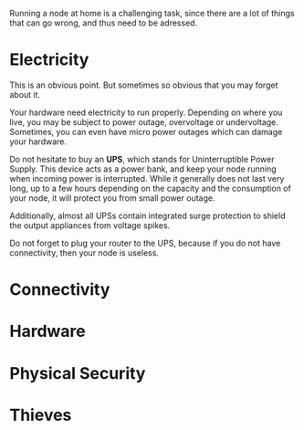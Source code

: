Running a node at home is a challenging task, since there are a lot of things that can go wrong, and thus need to be adressed.

# Electricity

This is an obvious point. But sometimes so obvious that you may forget about it.

Your hardware need electricity to run properly. Depending on where you live, you may be subject to power outage, overvoltage or undervoltage. Sometimes, you can even have micro power outages which can damage your hardware.

Do not hesitate to buy an **UPS**, which stands for Uninterruptible Power Supply. This device acts as a power bank, and keep your node running when incoming power is interrupted. While it generally does not last very long, up to a few hours depending on the capacity and the consumption of your node, it will protect you from small power outage.

Additionally, almost all UPSs contain integrated surge protection to shield the output appliances from voltage spikes.

Do not forget to plug your router to the UPS, because if you do not have connectivity, then your node is useless.

# Connectivity

# Hardware

# Physical Security

# Thieves